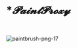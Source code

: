 # ****𝓟𝓪𝓲𝓷𝓽𝓟𝓻𝓸𝔁𝔂***
<br>

![paintbrush-png-17](https://github.com/Tacogamerman/Paint-Proxy-V1/assets/119009502/2c74cc69-67a7-4a4e-be13-385f4c86abf3)
